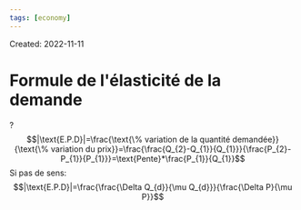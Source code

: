 ```yaml
---
tags: [economy]
---
```

Created: 2022-11-11

# Formule de l'élasticité de la demande
?
$$|\text{E.P.D}|=\frac{\text{\% variation de la quantité demandée}}{\text{\% variation du prix}}=\frac{\frac{Q_{2}-Q_{1}}{Q_{1}}}{\frac{P_{2}-P_{1}}{P_{1}}}=\text{Pente}*\frac{P_{1}}{Q_{1}}$$
Si pas de sens:
$$|\text{E.P.D}|=\frac{\frac{\Delta Q_{d}}{\mu Q_{d}}}{\frac{\Delta P}{\mu P}}$$
<!--SR:!2023-09-20,75,230-->